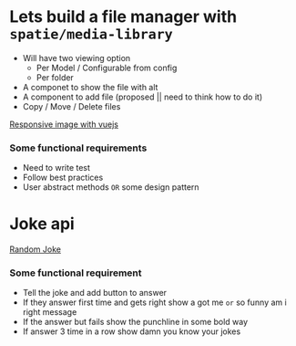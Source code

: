 # Lets build a file manager with `spatie/media-library`

- Will have two viewing option
    - Per Model / Configurable from config
    - Per folder
- A componet to show the file with alt
- A component to add file (proposed || need to think how to do it)
- Copy / Move / Delete files

[Responsive image with vuejs](https://arkadiuszchmura.com/posts/how-to-display-responsive-image-from-laravel-medialibrary-in-vue-js/)

### Some functional requirements

- Need to write test
- Follow best practices
- User abstract methods `OR` some design pattern

# Joke api

[Random Joke](https://official-joke-api.appspot.com/random_joke)

### Some functional requirement

- Tell the joke and add button to answer
- If they answer first time and gets right show a got me `or` so funny am i right message
- If the answer but fails show the punchline in some bold way
- If answer 3 time in a row show damn you know your jokes

